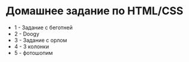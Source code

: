 # Домашнее задание по HTML/CSS

* 1 - Задание с беготней
* 2 - Doogy
* 3 - Задание с орлом
* 4 - 3 колонки
* 5 - фотошопим